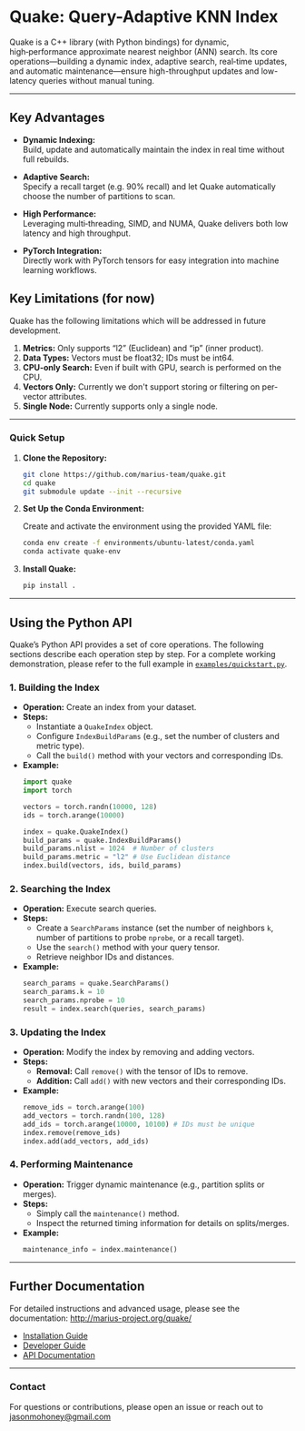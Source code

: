 # Quake: Query-Adaptive KNN Index

Quake is a C++ library (with Python bindings) for dynamic, high‑performance approximate nearest neighbor (ANN) search. Its core operations—building a dynamic index, adaptive search, real‑time updates, and automatic maintenance—ensure high-throughput updates and low-latency queries without manual tuning.

---
## Key Advantages

- **Dynamic Indexing:**  
  Build, update and automatically maintain the index in real time without full rebuilds.

- **Adaptive Search:**  
  Specify a recall target (e.g. 90% recall) and let Quake automatically choose the number of partitions to scan.

- **High Performance:**  
  Leveraging multi‑threading, SIMD, and NUMA, Quake delivers both low latency and high throughput.

- **PyTorch Integration:**  
  Directly work with PyTorch tensors for easy integration into machine learning workflows.

##  Key Limitations (for now)

Quake has the following limitations which will be addressed in future development.

1. **Metrics:** Only supports “l2” (Euclidean) and “ip” (inner product).
2. **Data Types:** Vectors must be float32; IDs must be int64.
3. **CPU-only Search:** Even if built with GPU, search is performed on the CPU.
4. **Vectors Only:** Currently we don't support storing or filtering on per-vector attributes.
5. **Single Node:** Currently supports only a single node.

---


### Quick Setup

1. **Clone the Repository:**

   ```bash
   git clone https://github.com/marius-team/quake.git
   cd quake
   git submodule update --init --recursive
   ```

2. **Set Up the Conda Environment:**

   Create and activate the environment using the provided YAML file:

   ```bash
   conda env create -f environments/ubuntu-latest/conda.yaml
   conda activate quake-env
   ```

3. **Install Quake:**

   ```bash
   pip install .
   ```

---

## Using the Python API

Quake’s Python API provides a set of core operations. The following sections describe each operation step by step. For a complete working demonstration, please refer to the full example in [`examples/quickstart.py`](examples/quickstart.py).

### 1. Building the Index

- **Operation:** Create an index from your dataset.
- **Steps:**
    - Instantiate a `QuakeIndex` object.
    - Configure `IndexBuildParams` (e.g., set the number of clusters and metric type).
    - Call the `build()` method with your vectors and corresponding IDs.
- **Example:**
  ```python
  import quake
  import torch
  
  vectors = torch.randn(10000, 128)
  ids = torch.arange(10000)
  
  index = quake.QuakeIndex()
  build_params = quake.IndexBuildParams()
  build_params.nlist = 1024  # Number of clusters
  build_params.metric = "l2" # Use Euclidean distance
  index.build(vectors, ids, build_params)
  ```

### 2. Searching the Index

- **Operation:** Execute search queries.
- **Steps:**
    - Create a `SearchParams` instance (set the number of neighbors `k`, number of partitions to probe `nprobe`, or a recall target).
    - Use the `search()` method with your query tensor.
    - Retrieve neighbor IDs and distances.
- **Example:**
  ```python
  search_params = quake.SearchParams()
  search_params.k = 10
  search_params.nprobe = 10
  result = index.search(queries, search_params)
  ```

### 3. Updating the Index

- **Operation:** Modify the index by removing and adding vectors.
- **Steps:**
    - **Removal:** Call `remove()` with the tensor of IDs to remove.
    - **Addition:** Call `add()` with new vectors and their corresponding IDs.
- **Example:**
  ```python
  remove_ids = torch.arange(100)
  add_vectors = torch.randn(100, 128)
  add_ids = torch.arange(10000, 10100) # IDs must be unique
  index.remove(remove_ids)
  index.add(add_vectors, add_ids)
  ```

### 4. Performing Maintenance

- **Operation:** Trigger dynamic maintenance (e.g., partition splits or merges).
- **Steps:**
    - Simply call the `maintenance()` method.
    - Inspect the returned timing information for details on splits/merges.
- **Example:**
  ```python
  maintenance_info = index.maintenance()
  ```

---

## Further Documentation

For detailed instructions and advanced usage, please see the documentation: http://marius-project.org/quake/
- [Installation Guide](http://marius-project.org/quake/install)
- [Developer Guide](http://marius-project.org/quake/development_guide)
- [API Documentation](http://marius-project.org/quake/api)

---
### Contact

For questions or contributions, please open an issue or reach out to jasonmohoney@gmail.com
   
